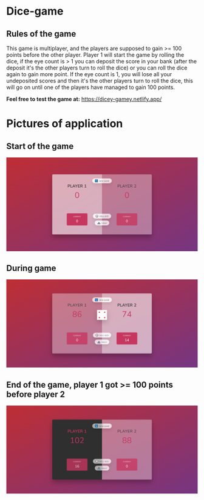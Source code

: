 # Dice-game
## Rules of the game
This game is multiplayer, and the players are supposed to gain >= 100 points before the other player. Player 1 will start the game by rolling the dice, if the eye count is > 1 
you can deposit the score in your bank (after the deposit it's the other players turn to roll the dice) or you can roll the dice again to gain more point. If the eye count is 1, 
you will lose all your undeposited scores and then it's the other players turn to roll the dice, this will go on until one of the players have managed to gain 100 points.

**Feel free to test the game at:** https://dicey-gamey.netlify.app/
# Pictures of application
## Start of the game
![Start of the game](https://github.com/Sheerzad9/Dice-game/blob/main/AppPictures/screencapture-1.png)
## During game
![Picture of application](https://github.com/Sheerzad9/Dice-game/blob/main/AppPictures/screencapture-2.png)
## End of the game, player 1 got >= 100 points before player 2
![Picture of application](https://github.com/Sheerzad9/Dice-game/blob/main/AppPictures/screencapture-3.png)
